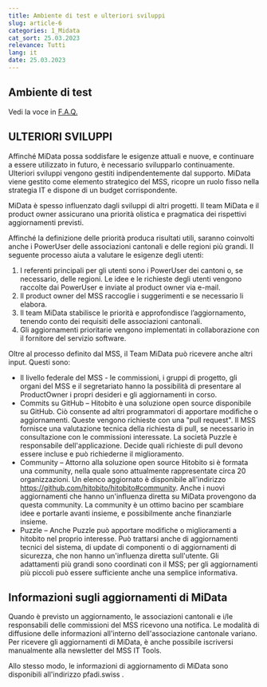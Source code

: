 ```yaml
---
title: Ambiente di test e ulteriori sviluppi 
slug: article-6
categories: 1_Midata
cat_sort: 25.03.2023
relevance: Tutti
lang: it
date: 25.03.2023
---
```


## Ambiente di test

Vedi la voce in [F.A.Q.](https://docu.scout.ch/it/faq)

## ULTERIORI SVILUPPI

Affinché MiData possa soddisfare le esigenze attuali e nuove, e continuare a essere utilizzato in futuro, è necessario svilupparlo continuamente. Ulteriori sviluppi vengono gestiti indipendentemente dal supporto. MiData viene gestito come elemento strategico del MSS, ricopre un ruolo fisso nella strategia IT e dispone di un budget corrispondente.

MiData è spesso influenzato dagli sviluppi di altri progetti. Il team MiData e il product owner assicurano una priorità olistica e pragmatica dei rispettivi aggiornamenti previsti. 

Affinché la definizione delle priorità produca risultati utili, saranno coinvolti anche i PowerUser delle associazioni cantonali e delle regioni più grandi. Il seguente processo aiuta a valutare le esigenze degli utenti:

1.	I referenti principali per gli utenti sono i PowerUser dei cantoni o, se necessario, delle regioni. Le idee e le richieste degli utenti vengono raccolte dai PowerUser e inviate al product owner via e-mail.
2.	Il product owner del MSS raccoglie i suggerimenti e se necessario li elabora. 
3.	Il team MiData stabilisce le priorità e approfondisce l’aggiornamento, tenendo conto dei requisiti delle associazioni cantonali.
4.	Gli aggiornamenti prioritarie vengono implementati in collaborazione con il fornitore del servizio software.

Oltre al processo definito dal MSS, il Team MiData può ricevere anche altri input. Questi sono:

*	Il livello federale del MSS - le commissioni, i gruppi di progetto, gli organi del MSS e il segretariato hanno la possibilità di presentare al ProductOwner i propri desideri e gli aggiornamenti in corso.
*	Commits su GitHub – Hitobito è una soluzione open source disponibile su GitHub. Ciò consente ad altri programmatori di apportare modifiche o aggiornamenti. Queste vengono richieste con una "pull request". Il MSS fornisce una valutazione tecnica della richiesta di pull, se necessario in consultazione con le commissioni interessate. La società Puzzle è responsabile dell'applicazione. Decide quali richieste di pull devono essere incluse e può richiederne il miglioramento.
*	Community – Attorno alla soluzione open source Hitobito si è formata una community, nella quale sono attualmente rappresentate circa 20 organizzazioni. Un elenco aggiornato è disponibile all'indirizzo https://github.com/hitobito/hitobito#community.  Anche i nuovi aggiornamenti che hanno un'influenza diretta su MiData provengono da questa community. La community è un ottimo bacino per scambiare idee e portarle avanti insieme, e possibilmente anche finanziarle insieme. 
*	Puzzle – Anche Puzzle può apportare modifiche o miglioramenti a hitobito nel proprio interesse. Può trattarsi anche di aggiornamenti tecnici del sistema, di update di componenti o di aggiornamenti di sicurezza, che non hanno un'influenza diretta sull'utente. Gli adattamenti più grandi sono coordinati con il MSS; per gli aggiornamenti più piccoli può essere sufficiente anche una semplice informativa.

## Informazioni sugli aggiornamenti di MiData 
Quando è previsto un aggiornamento, le associazioni cantonali e i/le responsabili delle commissioni del MSS ricevono una notifica. Le modalità di diffusione delle informazioni all'interno dell'associazione cantonale variano. Per ricevere gli aggiornamenti di MiData, è anche possibile iscriversi manualmente alla newsletter del MSS IT Tools. 

Allo stesso modo, le informazioni di aggiornamento di MiData sono disponibili all'indirizzo pfadi.swiss .    
